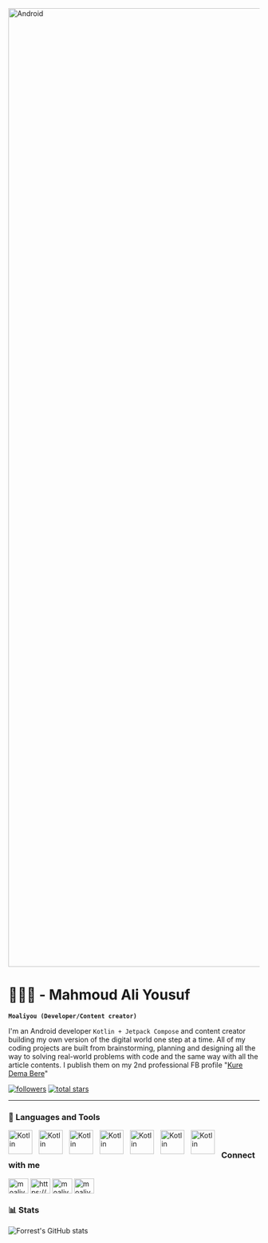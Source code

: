 <img align="center" alt="Android" width="1920" src="https://miro.medium.com/v2/resize:fit:1358/1*zy5IG2inEQSqeWyPJ7vo-g.gif"/>

# 👨🏽‍💻 - Mahmoud Ali Yousuf

**`Moaliyou (Developer/Content creator)`**

I'm an Android developer `Kotlin + Jetpack Compose` and content creator building my own version of the digital world one
step at a time. All of my coding projects are built from brainstorming, planning and designing all the way to solving
real-world problems with code and the same way with all the article contents. I publish them on my 2nd professional FB
profile "[Kure Dema Bere](https://www.facebook.com/kuredema7)"


<p align="left">
<a href="https://github.com/moaliyou?tab=followers">
         <img alt="followers" title="Follow me on Github" src="https://custom-icon-badges.demolab.com/github/followers/moaliyou?color=6c757d&labelColor=495057&style=for-the-badge&logo=person-add&label=Follow&logoColor=white"/></a>
  <a href="https://github.com/moaliyou?tab=repositories&sort=stargazers">
         <img alt="total stars" title="Total stars on GitHub" src="https://custom-icon-badges.demolab.com/github/stars/moaliyou?color=ffd60a&style=for-the-badge&labelColor=ffc300&logo=star&logoColor=black"/></a>
</p>

---

### 🧰 Languages and Tools

<img align="left" alt="Kotlin" width="48px" style="padding-right:10px;" src="https://cdn.jsdelivr.net/gh/devicons/devicon/icons/kotlin/kotlin-original.svg"/>
<img align="left" alt="Kotlin" width="48px" style="padding-right:10px;" src="https://cdn.jsdelivr.net/gh/devicons/devicon/icons/jetpackcompose/jetpackcompose-original.svg"/>
<img align="left" alt="Kotlin" width="48px" style="padding-right:10px;" src="https://cdn.jsdelivr.net/gh/devicons/devicon/icons/ktor/ktor-original.svg"/>
<img align="left" alt="Kotlin" width="48px" style="padding-right:10px;" src="https://cdn.jsdelivr.net/gh/devicons/devicon/icons/jetbrains/jetbrains-original.svg"/>
<img align="left" alt="Kotlin" width="48px" style="padding-right:10px;" src="https://cdn.jsdelivr.net/gh/devicons/devicon/icons/intellij/intellij-original.svg"/>
<img align="left" alt="Kotlin" width="48px" style="padding-right:10px;" src="https://cdn.jsdelivr.net/gh/devicons/devicon/icons/androidstudio/androidstudio-original.svg"/>
<img align="left" alt="Kotlin" width="48px" style="padding-right:10px;" src="https://cdn.jsdelivr.net/gh/devicons/devicon/icons/figma/figma-original.svg"/>
<br/>

### Connect with me

<p align="left">
<a href="https://twitter.com/moaliyou47" target="blank"><img align="center" src="https://raw.githubusercontent.com/rahuldkjain/github-profile-readme-generator/master/src/images/icons/Social/twitter.svg" alt="moaliyou47" height="30" width="40" /></a>
<a href="https://linkedin.com/in/https://www.linkedin.com/in/mahmoud-ali-yousuf-2a4498239/" target="blank"><img align="center" src="https://raw.githubusercontent.com/rahuldkjain/github-profile-readme-generator/master/src/images/icons/Social/linked-in-alt.svg" alt="https://www.linkedin.com/in/mahmoud-ali-yousuf-2a4498239/" height="30" width="40" /></a>
<a href="https://fb.com/moaliyou" target="blank"><img align="center" src="https://raw.githubusercontent.com/rahuldkjain/github-profile-readme-generator/master/src/images/icons/Social/facebook.svg" alt="moaliyou" height="30" width="40" /></a>
<a href="https://instagram.com/moaliyou" target="blank"><img align="center" src="https://raw.githubusercontent.com/rahuldkjain/github-profile-readme-generator/master/src/images/icons/Social/instagram.svg" alt="moaliyou" height="30" width="40" /></a>
</p>

### 📊 Stats

![Forrest's GitHub stats](https://github-readme-stats.vercel.app/api?username=moaliyou&show_icons=true&theme=holi)
